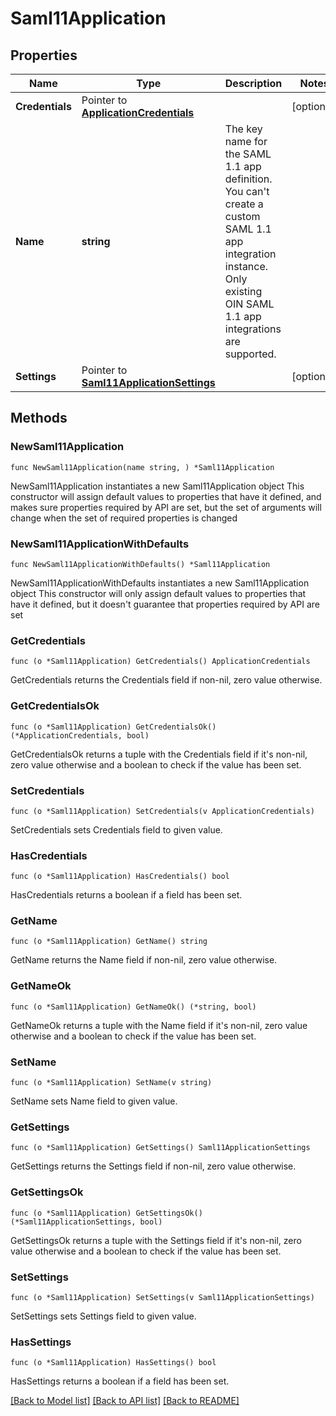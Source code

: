 # Saml11Application

## Properties

Name | Type | Description | Notes
------------ | ------------- | ------------- | -------------
**Credentials** | Pointer to [**ApplicationCredentials**](ApplicationCredentials.md) |  | [optional] 
**Name** | **string** | The key name for the SAML 1.1 app definition. You can&#39;t create a custom SAML 1.1 app integration instance. Only existing OIN SAML 1.1 app integrations are supported. | 
**Settings** | Pointer to [**Saml11ApplicationSettings**](Saml11ApplicationSettings.md) |  | [optional] 

## Methods

### NewSaml11Application

`func NewSaml11Application(name string, ) *Saml11Application`

NewSaml11Application instantiates a new Saml11Application object
This constructor will assign default values to properties that have it defined,
and makes sure properties required by API are set, but the set of arguments
will change when the set of required properties is changed

### NewSaml11ApplicationWithDefaults

`func NewSaml11ApplicationWithDefaults() *Saml11Application`

NewSaml11ApplicationWithDefaults instantiates a new Saml11Application object
This constructor will only assign default values to properties that have it defined,
but it doesn't guarantee that properties required by API are set

### GetCredentials

`func (o *Saml11Application) GetCredentials() ApplicationCredentials`

GetCredentials returns the Credentials field if non-nil, zero value otherwise.

### GetCredentialsOk

`func (o *Saml11Application) GetCredentialsOk() (*ApplicationCredentials, bool)`

GetCredentialsOk returns a tuple with the Credentials field if it's non-nil, zero value otherwise
and a boolean to check if the value has been set.

### SetCredentials

`func (o *Saml11Application) SetCredentials(v ApplicationCredentials)`

SetCredentials sets Credentials field to given value.

### HasCredentials

`func (o *Saml11Application) HasCredentials() bool`

HasCredentials returns a boolean if a field has been set.

### GetName

`func (o *Saml11Application) GetName() string`

GetName returns the Name field if non-nil, zero value otherwise.

### GetNameOk

`func (o *Saml11Application) GetNameOk() (*string, bool)`

GetNameOk returns a tuple with the Name field if it's non-nil, zero value otherwise
and a boolean to check if the value has been set.

### SetName

`func (o *Saml11Application) SetName(v string)`

SetName sets Name field to given value.


### GetSettings

`func (o *Saml11Application) GetSettings() Saml11ApplicationSettings`

GetSettings returns the Settings field if non-nil, zero value otherwise.

### GetSettingsOk

`func (o *Saml11Application) GetSettingsOk() (*Saml11ApplicationSettings, bool)`

GetSettingsOk returns a tuple with the Settings field if it's non-nil, zero value otherwise
and a boolean to check if the value has been set.

### SetSettings

`func (o *Saml11Application) SetSettings(v Saml11ApplicationSettings)`

SetSettings sets Settings field to given value.

### HasSettings

`func (o *Saml11Application) HasSettings() bool`

HasSettings returns a boolean if a field has been set.


[[Back to Model list]](../README.md#documentation-for-models) [[Back to API list]](../README.md#documentation-for-api-endpoints) [[Back to README]](../README.md)


